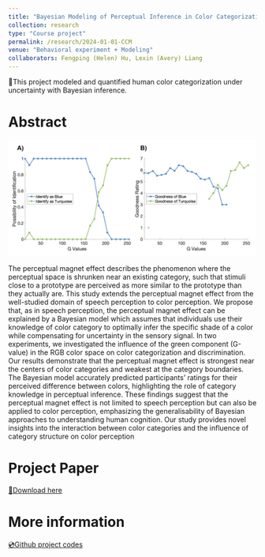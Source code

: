 ```yaml
---
title: "Bayesian Modeling of Perceptual Inference in Color Categorization"
collection: research
type: "Course project"
permalink: /research/2024-01-01-CCM
venue: "Behavioral experiment + Modeling"
collaborators: Fengping (Helen) Hu, Lexin (Avery) Liang
---
```


📍This project modeled and quantified human color categorization under uncertainty with Bayesian inference.


Abstract
======

<div align="center">
  <img src="/images/CCM.png" alt="Color Categorization Model" width="600px">
</div>

The perceptual magnet effect describes the phenomenon where the perceptual space is shrunken near an existing category, such that stimuli close to a prototype are perceived as more similar to the prototype than they actually are. This study extends the perceptual magnet effect from the well-studied domain of speech perception to color perception. We propose that, as in speech perception, the perceptual magnet effect can be explained by a Bayesian model which assumes that individuals use their knowledge of color category to optimally infer the specific shade of a color while compensating for uncertainty in the sensory signal. In two experiments, we investigated the influence of the green component (G-value) in the RGB color space on color categorization and discrimination. Our results demonstrate that the perceptual magnet effect is strongest near the centers of color categories and weakest at the category boundaries. The Bayesian model accurately predicted participants’ ratings for their perceived difference between colors, highlighting the role of category knowledge in perceptual inference. These findings suggest that the perceptual magnet effect is not limited to speech perception but can also be applied to color perception, emphasizing the generalisability of Bayesian approaches to understanding human cognition. Our study provides novel insights into the interaction between color categories and the influence of category structure on color perception

Project Paper
======
[📄Download here](/files/Chen-Hu-Liang-CCM-FinalProject.pdf)

More information
======
[💿Github project codes](https://github.com/RachelQyChen/CCM_Final_Project_2024)
